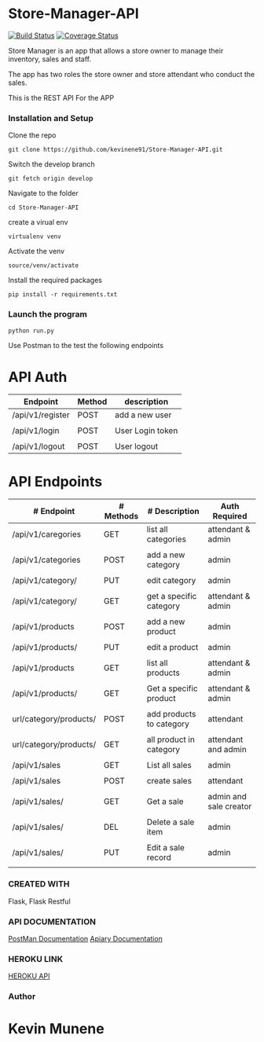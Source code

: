 # Store-Manager-API

[![Build Status](https://travis-ci.org/kevinene91/Store-Manager-API.svg?branch=develop)](https://travis-ci.org/kevinene91/Store-Manager-API)
[![Coverage Status](https://coveralls.io/repos/github/kevinene91/Store-Manager-API/badge.svg?branch=develop)](https://coveralls.io/github/kevinene91/Store-Manager-API?branch=develop)

Store Manager is an app that allows a store owner to manage their inventory, sales and staff. 

The app has two roles the store owner and store attendant who conduct the sales. 

This is the REST API For the APP 



### Installation and Setup 
Clone the repo 

`git clone https://github.com/kevinene91/Store-Manager-API.git`

Switch the develop branch 

`git fetch origin develop`

Navigate to the folder 

`cd Store-Manager-API`

create a virual env 

`virtualenv venv`

Activate the venv 

`source/venv/activate`

Install the required packages 

`pip install -r requirements.txt`

### Launch the program 

`python run.py`

Use Postman to the test the following endpoints 

# API Auth


|Endpoint           |   Method   | description         |
|  ------------     | ---------- |  -----------------  |
|/api/v1/register   |   POST     | add  a new user     |
|                   |            |                     |
|/api/v1/login      |   POST     |User Login token     |
|                   |            |                     | 
|/api/v1/logout     |   POST     | User logout         |

# API Endpoints

|   # Endpoint              |  # Methods    | # Description           |Auth Required           |
|   -----------             | ----------    | -----------------       | ------------           |
|/api/v1/caregories         |   GET         |  list all categories    | attendant & admin      |
|                           |               |                         |                        | 
|/api/v1/categories         |   POST        | add  a new category     |  admin                 |
|                           |               |                         |                        |
|/api/v1/category/<id>      |  PUT          |edit category            |  admin                 |
|                           |               |                         |                        |
|/api/v1/category/<id>      |   GET         | get a specific category |  attendant & admin     |
|                           |               |                         |                        |
|/api/v1/products           |   POST        | add  a new product      |  admin                 |
|                           |               |                         |                        |
|/api/v1/products/<id>      |   PUT         |edit a product           |   admin                |
|                           |               |                         |                        |
|/api/v1/products           |   GET         | list all products       |   attendant & admin    |
|                           |               |                         |                        |
|/api/v1/products/<id>      |   GET         | Get a specific product  |   attendant & admin    |
|                           |               |                         |                        |
|url/category/products/<id> |   POST        | add products to category|   attendant            | 
|                           |               |                         |                        |
|url/category/products/<id> |   GET         | all product in category |   attendant and admin  | 
|                           |               |                         |                        |  
|/api/v1/sales              |   GET         |   List all sales        |  admin                 |
|                           |               |                         |                        | 
|/api/v1/sales              |  POST         |    create sales         |  attendant             |
|                           |               |                         |                        |
|/api/v1/sales/<id>         |  GET          |   Get a sale            |  admin and sale creator|
|                           |               |                         |                        |
|/api/v1/sales/<id>         |  DEL          |    Delete a sale item   |  admin                 |
|                           |               |                         |                        |  
|/api/v1/sales/<id>         |  PUT          |    Edit a sale record   |   admin                |
|                           |               |                         |                        |
 
### CREATED WITH 

Flask, Flask Restful 

### API DOCUMENTATION 

[PostMan Documentation](https://documenter.getpostman.com/view/2464061/RWguvbZ1)
[Apiary Documentation](https://storemanagerv1.docs.apiary.io/#introduction/authentication)

### HEROKU LINK
[HEROKU API](https://store-manger.herokuapp.com/)

### Author 

# Kevin Munene